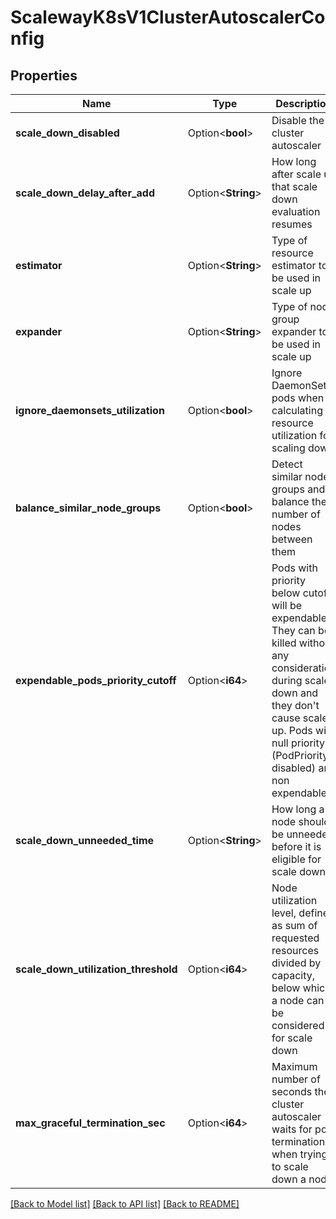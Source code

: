 # ScalewayK8sV1ClusterAutoscalerConfig

## Properties

Name | Type | Description | Notes
------------ | ------------- | ------------- | -------------
**scale_down_disabled** | Option<**bool**> | Disable the cluster autoscaler | [optional]
**scale_down_delay_after_add** | Option<**String**> | How long after scale up that scale down evaluation resumes | [optional]
**estimator** | Option<**String**> | Type of resource estimator to be used in scale up | [optional][default to Estimator_UnknownEstimator]
**expander** | Option<**String**> | Type of node group expander to be used in scale up | [optional][default to Expander_UnknownExpander]
**ignore_daemonsets_utilization** | Option<**bool**> | Ignore DaemonSet pods when calculating resource utilization for scaling down | [optional]
**balance_similar_node_groups** | Option<**bool**> | Detect similar node groups and balance the number of nodes between them | [optional]
**expendable_pods_priority_cutoff** | Option<**i64**> | Pods with priority below cutoff will be expendable. They can be killed without any consideration during scale down and they don't cause scale up. Pods with null priority (PodPriority disabled) are non expendable. | [optional]
**scale_down_unneeded_time** | Option<**String**> | How long a node should be unneeded before it is eligible for scale down | [optional]
**scale_down_utilization_threshold** | Option<**i64**> | Node utilization level, defined as sum of requested resources divided by capacity, below which a node can be considered for scale down | [optional]
**max_graceful_termination_sec** | Option<**i64**> | Maximum number of seconds the cluster autoscaler waits for pod termination when trying to scale down a node | [optional]

[[Back to Model list]](../README.md#documentation-for-models) [[Back to API list]](../README.md#documentation-for-api-endpoints) [[Back to README]](../README.md)


